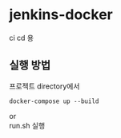 # jenkins-docker
ci cd 용

## 실행 방법
프로젝트 directory에서
```
docker-compose up --build
```
or <br>
run.sh 실행
